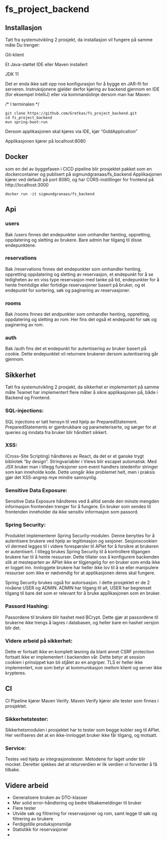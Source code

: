 # fs_project_backend

## Installasjon
Tatt fra systemutvikling 2 prosjekt, da installasjon vil fungere på samme måte 
Du trenger:

Git-klient

Et Java-støttet IDE eller Maven installert

JDK 11

Det er enda ikke satt opp noe konfigurasjon for å bygge en JAR-fil for serveren. Instruksjonene gjelder derfor kjøring av backend gjennom en IDE (for eksempel IntelliJ) eller via kommandolinje dersom man har Maven:

/* I terminalen */
```
git clone https://github.com/Gretkas/fs_project_backend.git
cd fs_project_backend
mvn spring-boot:run
```

Dersom applikasjonen skal kjøres via IDE, kjør “GiddApplication”

Applikasjonen kjører på localhost:8080

## Docker

som en del av byggefasen i CICD pipeline blir prosjektet pakket som en dockercontainer og publisert på sigmundgranaas/fs_backend
Applikasjonen kjører ved default på port 8080, og har CORS-instillinger for frontend på http://localhost:3000

```
docker run -it sigmundgranaas/fs_backend
```

## Api

### users
Bak /users finnes det endepunkter som omhandler henting, oppretting, oppdatering og sletting av brukere. Bare admin har tilgang til disse endepunktene.

### reservations
Bak /reservations finnes det endepunkter som omhandler henting, oppretting oppdatering og sletting av reservasjon, et endepunkt for å se ledigheten av en viss type reservasjon med tanke på tid, endepunkter for å hente fremtidige eller fortidige reservasjoner basert på bruker, og et endepunkt for sortering, søk og paginering av reservasjoner.

### rooms
Bak /rooms finnes det endpunkter som omhandler henting, oppretting, oppdatering og sletting av rom. Her fins det også et endepunkt for søk og paginering av rom.
### auth
Bak /auth fins det et endepunkt for autentisering av bruker basert på cookie. Dette endepunktet vil returnere brukeren dersom autentisering går gjennom.

## Sikkerhet

Tatt fra systemutvikling 2 prosjekt, da sikkerhet er implementert på samme måte 
Teamet har implementert flere måter å sikre applikasjonen på, både i Backend og Frontend. 

### SQL-injections:

SQL injections er tatt hensyn til ved hjelp av PreparedStatement. PreparedStatements er gjenbrukbare og parameteriserte, og sørger for at queries og inndata fra bruker blir håndtert sikkert.  

### XSS:

(Cross-Site Scripting) håndteres av React, da det er et ganske trygt bibliotek “by design”. Stringvariabler i Views blir escapet automatisk. Med JSX bruker man i tillegg funksjoner som event handlers istedenfor stringer som kan inneholde kode. Dette unngår ikke problemet helt, men i praksis gjør det XSS-angrep mye mindre sannsynlig. 

### Sensitive Data Exposure:

Sensitive Data Exposure håndteres ved å alltid sende den minste mengden informasjon frontenden trenger for å fungere. En bruker som sendes til frontenden inneholder da ikke sensitiv informasjon som passord. 

### Spring Security:

Produktet implementerer Spring Security-modulen. Denne benyttes for å autentisere brukere ved hjelp av legitimasjon og sesjoner. Sesjonscookien vil dermed legges til i videre forespørsler til APIet for å forsikre at brukeren er autentisert. I tillegg brukes Spring Security til å kontrollere tilgangen brukere har til å hente ressurser. Dette tillater oss å konfigurere backenden slik at mesteparten av APIet ikke er tilgjengelig for en bruker som enda ikke er logget inn. Innloggete brukere har heller ikke lov til å se eller manipulere ressurser som ikke er nødvendig for at applikasjonen deres skal fungere. 

Spring Security brukes også for autorisasjon. I dette prosjektet er de 2 nivåene USER og ADMIN. ADMIN har tilgang til alt, USER har begrenset tilgang til bare det som er relevant for å bruke applikasjonen som en bruker.

### Passord Hashing:

Passordene til brukere blir hashet med BCrypt. Dette gjør at passordene til brukerne ikke trengs å lagres i databasen, og heller bare en hashet versjon blir det.

### Videre arbeid på sikkerhet:

Dette er fortsatt ikke en komplett løsning da blant annet CSRF protection fortsatt ikke er implementert i backenden vår. Dette betyr at session cookien i prinsippet kan bli stjålet av en angriper. TLS er heller ikke implementert, noe som betyr at kommunikasjon mellom klient og server ikke krypteres.

## CI


CI Pipeline kjører Maven Verify. Maven Verify kjører alle tester som finnes i prosjektet.


### Sikkerhetstester:

Sikkerhetsmodulen i prosjektet har to tester som begge kobler seg til APIet. Her verifiseres det at en ikke-innlogget bruker ikke får tilgang, og motsatt.


### Service:

Testes ved hjelp av integrasjonstester. Metodene for laget under blir mocket. Deretter sjekkes det at returverdien er lik verdien vi forventer å få tilbake.

## Videre arbeid

- Generalisere bruken av DTO-klasser
- Mer solid error-håndtering og bedre tilbakemeldinger til bruker
- Flere tester
- Utvide søk og filtrering for reservasjoner og rom, samt legge til søk og filtrering av brukere
- Ferdigstille produksjonsmiljø
- Statistikk for reservasjoner
- 
